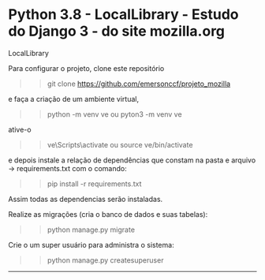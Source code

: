 # Python 3.8 - LocalLibrary - Estudo do Django 3 - do site mozilla.org

LocalLibrary

Para configurar o projeto, clone este repositório 

>> git clone https://github.com/emersonccf/projeto_mozilla

e faça a criação de um ambiente virtual, 

>> python -m venv ve
ou
>> pyton3 -m venv ve

ative-o 

>> ve\Scripts\activate 
ou 
>> source ve/bin/activate

e depois instale a relação de dependências que constam na pasta e arquivo -> requirements.txt com o comando: 

>> pip install -r requirements.txt

Assim todas as dependencias serão instaladas.

Realize as migrações (cria o banco de dados e suas tabelas):

>> python manage.py migrate

Crie o um super usuário para administra o sistema:

>> python manage.py createsuperuser

---


